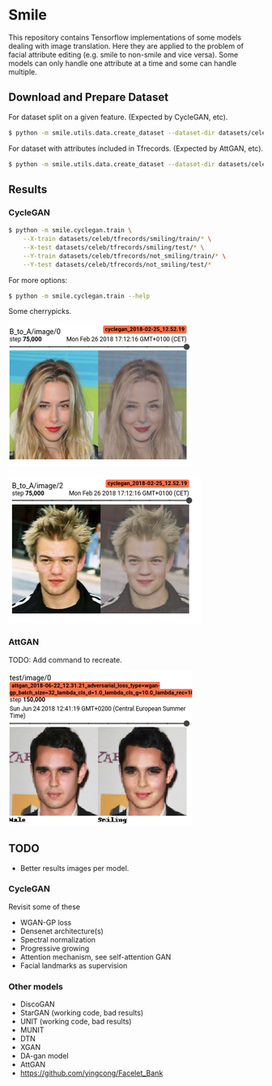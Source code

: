 # Smile
This repository contains Tensorflow implementations of some models dealing with image translation. Here they are 
applied to the problem of facial attribute editing (e.g. smile to non-smile and vice versa). Some models can only
handle one attribute at a time and some can handle multiple.

## Download and Prepare Dataset
For dataset split on a given feature. (Expected by CycleGAN, etc).
```bash
$ python -m smile.utils.data.create_dataset --dataset-dir datasets/celeb --split-attribute Smiling
```

For dataset with attributes included in Tfrecords. (Expected by AttGAN, etc).
```bash
$ python -m smile.utils.data.create_dataset --dataset-dir datasets/celeb --include-attributes
```

## Results

### CycleGAN
```bash
$ python -m smile.cyclegan.train \
    --X-train datasets/celeb/tfrecords/smiling/train/* \
    --X-test datasets/celeb/tfrecords/smiling/test/* \
    --Y-train datasets/celeb/tfrecords/not_smiling/train/* \
    --Y-test datasets/celeb/tfrecords/not_smiling/test/*
```

For more options:
```bash
$ python -m smile.cyclegan.train --help
```


Some cherrypicks.

![alt text](pics/cherrypick1.png)

![alt text](pics/cherrypick2.png)

### AttGAN
TODO: Add command to recreate.

![alt text](pics/attgan.png)

## TODO
* Better results images per model.

### CycleGAN
Revisit some of these
* WGAN-GP loss
* Densenet architecture(s)
* Spectral normalization
* Progressive growing
* Attention mechanism, see self-attention GAN
* Facial landmarks as supervision

### Other models
* DiscoGAN
* StarGAN (working code, bad results)
* UNIT (working code, bad results)
* MUNIT
* DTN
* XGAN
* DA-gan model
* AttGAN
* https://github.com/yingcong/Facelet_Bank
